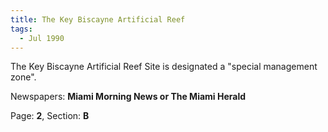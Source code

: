```yaml
---  
title: The Key Biscayne Artificial Reef  
tags:  
  - Jul 1990  
---  
```

  
The Key Biscayne Artificial Reef Site is designated a "special management zone".  
  
Newspapers: **Miami Morning News or The Miami Herald**  
  
Page: **2**, Section: **B** 
